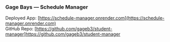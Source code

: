 ### Gage Bays — Schedule Manager

Deployed App: [https://schedule-manager.onrender.com](https://schedule-manager.onrender.com)  
GitHub Repo: [https://github.com/gageb3/student-manager]https://github.com/gageb3/student-manager

